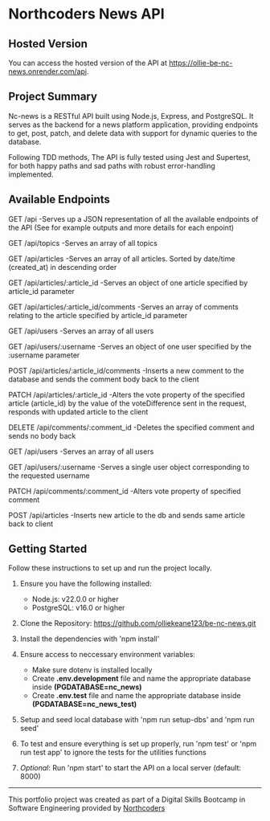 # Northcoders News API

## **Hosted Version**

You can access the hosted version of the API at https://ollie-be-nc-news.onrender.com/api.

## **Project Summary**

Nc-news is a RESTful API built using Node.js, Express, and PostgreSQL. It serves as the backend for a news platform application, providing endpoints to get, post, patch, and delete data with support for dynamic queries to the database.

Following TDD methods, The API is fully tested using Jest and Supertest, for both happy paths and sad paths with robust error-handling implemented.

## **Available Endpoints**

GET /api -Serves up a JSON representation of all the available endpoints of the API (See for example outputs and more details for each enpoint)

GET /api/topics -Serves an array of all topics

GET /api/articles -Serves an array of all articles. Sorted by date/time (created_at) in descending order

GET /api/articles/:article_id -Serves an object of one article specified by article_id parameter

GET /api/articles/:article_id/comments -Serves an array of comments relating to the article specified by article_id parameter

GET /api/users -Serves an array of all users

GET /api/users/:username  -Serves an object of one user specified by the :username parameter

POST /api/articles/:article_id/comments -Inserts a new comment to the database and sends the comment body back to the client

PATCH /api/articles/:article_id -Alters the vote property of the specified article (article_id) by the value of the voteDifference sent in the request, responds with updated article to the client

DELETE /api/comments/:comment_id -Deletes the specified comment and sends no body back

GET /api/users -Serves an array of all users

GET /api/users/:username -Serves a single user object corresponding to the requested username

PATCH /api/comments/:comment_id -Alters vote property of specified comment

POST /api/articles -Inserts new article to the db and sends same article back to client
## **Getting Started**

Follow these instructions to set up and run the project locally.

1. Ensure you have the following installed:

    - Node.js: v22.0.0 or higher
    - PostgreSQL: v16.0 or higher

2. Clone the Repository:
   https://github.com/olliekeane123/be-nc-news.git

3. Install the dependencies with 'npm install'

4. Ensure access to neccessary environment variables:

    - Make sure dotenv is installed locally
    - Create **.env.development** file and name the appropriate database inside **(PGDATABASE=nc_news)**
    - Create **.env.test** file and name the appropriate database inside **(PGDATABASE=nc_news_test)**

5. Setup and seed local database with 'npm run setup-dbs' and 'npm run seed'

6. To test and ensure everything is set up properly, run 'npm test' or 'npm run test app' to ignore the tests for the utilities functions

7. _Optional_: Run 'npm start' to start the API on a local server (default: 8000)

---

This portfolio project was created as part of a Digital Skills Bootcamp in Software Engineering provided by [Northcoders](https://northcoders.com/)
